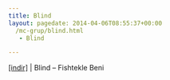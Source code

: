```yaml
---
title: Blind
layout: pagedate: 2014-04-06T08:55:37+00:00
  /mc-grup/blind.html
   - Blind

---
```

<a href="https://cloud.mail.ru/public/1fad9be31e9d/Blind%20-%20Fishtekle%20Beni" target="_blank">[indir]</a> | Blind &#8211; Fishtekle Beni